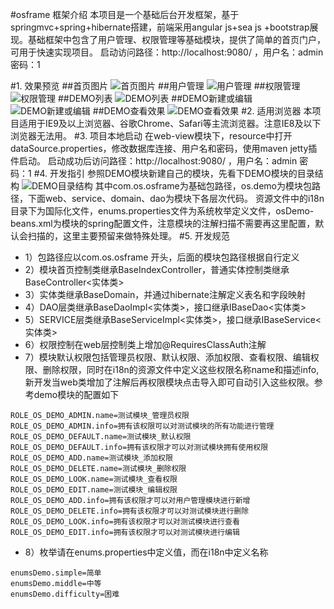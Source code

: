 #osframe 框架介绍
本项目是一个基础后台开发框架，基于springmvc+spring+hibernate搭建，前端采用angular js+sea js +bootstrap展现。基础框架中包含了用户管理、权限管理等基础模块，提供了简单的首页门户，可用于快速实现项目。
启动访问路径：http://localhost:9080/ ，用户名：admin 密码：1

#1. 效果预览
##首页图片
![首页图片](http://git.oschina.net/uploads/images/2016/0607/221759_636c19a2_367605.jpeg "首页图片")
##用户管理
![用户管理](http://git.oschina.net/uploads/images/2016/0607/221909_9ea63784_367605.jpeg "用户管理")
##权限管理
![权限管理](http://git.oschina.net/uploads/images/2016/0607/221954_19f80bec_367605.jpeg "权限管理")
##DEMO列表
![DEMO列表](http://git.oschina.net/uploads/images/2016/0607/222029_41059e12_367605.jpeg "DEMO列表")
##DEMO新建或编辑
![DEMO新建或编辑](http://git.oschina.net/uploads/images/2016/0607/222116_6641b3d9_367605.jpeg "DEMO新建编辑")
##DEMO查看效果
![DEMO查看效果](http://git.oschina.net/uploads/images/2016/0607/222150_3a033400_367605.jpeg "DEMO查看效果")
#2. 适用浏览器
  本项目适用于IE9及以上浏览器、谷歌Chrome、Safari等主流浏览器。注意IE8及以下浏览器无法用。
#3. 项目本地启动
  在web-view模块下，resource中打开dataSource.properties，修改数据库连接、用户名和密码，使用maven jetty插件启动。
  启动成功后访问路径：http://localhost:9080/ ，用户名：admin 密码：1
#4. 开发指引
  参照DEMO模块新建自己的模块，先看下DEMO模块的目录结构
![DEMO目录结构](http://git.oschina.net/uploads/images/2016/0607/224047_3da0ee88_367605.jpeg "DEMO模块的目录结构")
  其中com.os.osframe为基础包路径，os.demo为模块包路径，下面web、service、domain、dao为模块下各层次代码。
  资源文件中的i18n目录下为国际化文件，enums.properties文件为系统枚举定义文件，osDemo-beans.xml为模块的spring配置文件，注意模块的注解扫描不需要再这里配置，默认会扫描的，这里主要预留来做特殊处理。
#5. 开发规范
 * 1）包路径应以com.os.osframe 开头，后面的模块包路径根据自行定义
 * 2）模块首页控制类继承BaseIndexController，普通实体控制类继承BaseController<实体类>
 * 3）实体类继承BaseDomain，并通过hibernate注解定义表名和字段映射
 * 4）DAO层类继承BaseDaoImpl<实体类>，接口继承IBaseDao<实体类>
 * 5）SERVICE层类继承BaseServiceImpl<实体类>，接口继承IBaseService<实体类>
 * 6）权限控制在web层控制类上增加@RequiresClassAuth注解
 * 7）模块默认权限包括管理员权限、默认权限、添加权限、查看权限、编辑权限、删除权限，同时在i18n的资源文件中定义这些权限名称name和描述info,新开发当web类增加了注解后再权限模块点击导入即可自动引入这些权限。参考demo模块的配置如下
```
ROLE_OS_DEMO_ADMIN.name=测试模块_管理员权限
ROLE_OS_DEMO_ADMIN.info=拥有该权限可以对测试模块的所有功能进行管理
ROLE_OS_DEMO_DEFAULT.name=测试模块_默认权限
ROLE_OS_DEMO_DEFAULT.info=拥有该权限才可以对测试模块拥有使用权限
ROLE_OS_DEMO_ADD.name=测试模块_添加权限
ROLE_OS_DEMO_DELETE.name=测试模块_删除权限
ROLE_OS_DEMO_LOOK.name=测试模块_查看权限
ROLE_OS_DEMO_EDIT.name=测试模块_编辑权限
ROLE_OS_DEMO_ADD.info=拥有该权限才可以对用户管理模块进行新增
ROLE_OS_DEMO_DELETE.info=拥有该权限才可以对测试模块进行删除
ROLE_OS_DEMO_LOOK.info=拥有该权限才可以对测试模块进行查看
ROLE_OS_DEMO_EDIT.info=拥有该权限才可以对测试模块进行编辑
```


 * 8）枚举请在enums.properties中定义值，而在i18n中定义名称
```
enumsDemo.simple=简单
enumsDemo.middle=中等
enumsDemo.difficulty=困难
```

